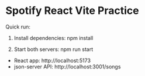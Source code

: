 Spotify React Vite Practice
===========================

Quick run:

1. Install dependencies:
   npm install

2. Start both servers:
   npm run start

- React app: http://localhost:5173
- json-server API: http://localhost:3001/songs
